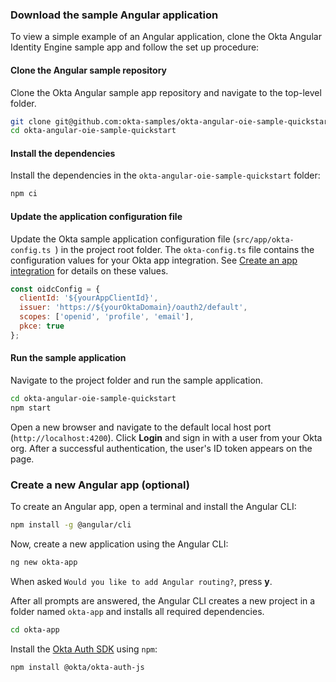 ### Download the sample Angular application

To view a simple example of an Angular application, clone the Okta Angular Identity Engine sample app and follow the set up procedure:

#### Clone the Angular sample repository

Clone the Okta Angular sample app repository and navigate to the top-level folder.

```bash
git clone git@github.com:okta-samples/okta-angular-oie-sample-quickstart.git
cd okta-angular-oie-sample-quickstart
```

#### Install the dependencies

Install the dependencies in the `okta-angular-oie-sample-quickstart` folder:

```bash
npm ci
```

#### Update the application configuration file

Update the Okta sample application configuration file (`src/app/okta-config.ts `) in the project root folder. The `okta-config.ts` file contains the configuration values for your Okta app integration. See [Create an app integration](#create-an-app-integration) for details on these values.

```javascript
const oidcConfig = {
  clientId: '${yourAppClientId}',
  issuer: 'https://${yourOktaDomain}/oauth2/default',
  scopes: ['openid', 'profile', 'email'],
  pkce: true
};
```

#### Run the sample application

Navigate to the project folder and run the sample application.

```bash
cd okta-angular-oie-sample-quickstart
npm start
```

Open a new browser and navigate to the default local host port (`http://localhost:4200`). Click **Login** and sign in with a user from your Okta org. After a successful authentication, the user's ID token appears on the page.

### Create a new Angular app (optional)

To create an Angular app, open a terminal and install the Angular CLI:

```bash
npm install -g @angular/cli
```

Now, create a new application using the Angular CLI:

```bash
ng new okta-app
```

When asked `Would you like to add Angular routing?`, press **y**.

After all prompts are answered, the Angular CLI creates a new project in a folder named `okta-app` and installs all required dependencies.

```bash
cd okta-app
```

Install the [Okta Auth SDK](https://github.com/okta/okta-auth-js) using `npm`:

```bash
npm install @okta/okta-auth-js
